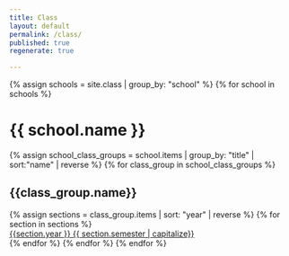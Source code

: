 ```yaml
---
title: Class
layout: default
permalink: /class/
published: true
regenerate: true

---
```

<div>
{% assign schools = site.class | group_by: "school" %}
{% for school in schools %}
<h1>{{ school.name }}</h1>
    {% assign school_class_groups = school.items | group_by: "title" | sort:"name" | reverse %}
    {% for class_group in school_class_groups %}
        <h2>{{class_group.name}}</h2>
        {% assign sections = class_group.items | sort: "year" | reverse %}
        {% for section in sections %}
        <div>
          <a href='{{ site.baseurl }}{{ section.url }}'>{{section.year }} {{ section.semester | capitalize}}</a>
        </div>
        {% endfor %}
    {% endfor %}
{% endfor %}
</div>
